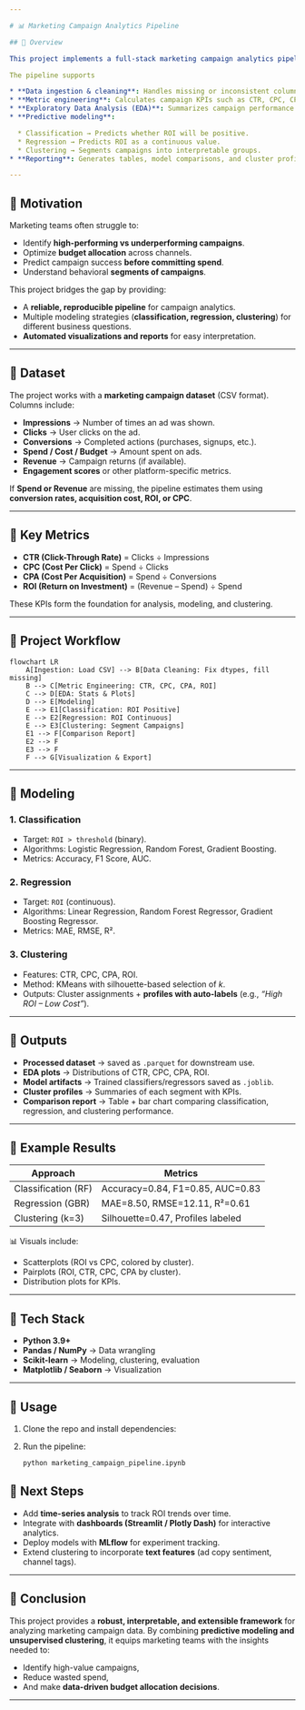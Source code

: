 ```yaml
---

# 📊 Marketing Campaign Analytics Pipeline

## 🔹 Overview

This project implements a full-stack marketing campaign analytics pipeline in Python. The goal is to transform raw campaign datasets: impressions, clicks, conversions, costs, engagement metrics into **actionable insights** that drive marketing decisions.

The pipeline supports

* **Data ingestion & cleaning**: Handles missing or inconsistent columns (e.g., Spend, Revenue).
* **Metric engineering**: Calculates campaign KPIs such as CTR, CPC, CPA, and ROI.
* **Exploratory Data Analysis (EDA)**: Summarizes campaign performance with plots and statistics.
* **Predictive modeling**:

  * Classification → Predicts whether ROI will be positive.
  * Regression → Predicts ROI as a continuous value.
  * Clustering → Segments campaigns into interpretable groups.
* **Reporting**: Generates tables, model comparisons, and cluster profiles with labels like *“High ROI – Low Cost”*.

---
```


## 🔹 Motivation

Marketing teams often struggle to:

* Identify **high-performing vs underperforming campaigns**.
* Optimize **budget allocation** across channels.
* Predict campaign success **before committing spend**.
* Understand behavioral **segments of campaigns**.

This project bridges the gap by providing:

* A **reliable, reproducible pipeline** for campaign analytics.
* Multiple modeling strategies (**classification, regression, clustering**) for different business questions.
* **Automated visualizations and reports** for easy interpretation.

---

## 🔹 Dataset

The project works with a **marketing campaign dataset** (CSV format). Columns include:

* **Impressions** → Number of times an ad was shown.
* **Clicks** → User clicks on the ad.
* **Conversions** → Completed actions (purchases, signups, etc.).
* **Spend / Cost / Budget** → Amount spent on ads.
* **Revenue** → Campaign returns (if available).
* **Engagement scores** or other platform-specific metrics.

If **Spend or Revenue** are missing, the pipeline estimates them using **conversion rates, acquisition cost, ROI, or CPC**.

---

## 🔹 Key Metrics

* **CTR (Click-Through Rate)** = Clicks ÷ Impressions
* **CPC (Cost Per Click)** = Spend ÷ Clicks
* **CPA (Cost Per Acquisition)** = Spend ÷ Conversions
* **ROI (Return on Investment)** = (Revenue – Spend) ÷ Spend

These KPIs form the foundation for analysis, modeling, and clustering.

---

## 🔹 Project Workflow

```mermaid
flowchart LR
    A[Ingestion: Load CSV] --> B[Data Cleaning: Fix dtypes, fill missing]
    B --> C[Metric Engineering: CTR, CPC, CPA, ROI]
    C --> D[EDA: Stats & Plots]
    D --> E[Modeling]
    E --> E1[Classification: ROI Positive]
    E --> E2[Regression: ROI Continuous]
    E --> E3[Clustering: Segment Campaigns]
    E1 --> F[Comparison Report]
    E2 --> F
    E3 --> F
    F --> G[Visualization & Export]
```

---

## 🔹 Modeling

### 1. **Classification**

* Target: `ROI > threshold` (binary).
* Algorithms: Logistic Regression, Random Forest, Gradient Boosting.
* Metrics: Accuracy, F1 Score, AUC.

### 2. **Regression**

* Target: `ROI` (continuous).
* Algorithms: Linear Regression, Random Forest Regressor, Gradient Boosting Regressor.
* Metrics: MAE, RMSE, R².

### 3. **Clustering**

* Features: CTR, CPC, CPA, ROI.
* Method: KMeans with silhouette-based selection of *k*.
* Outputs: Cluster assignments + **profiles with auto-labels** (e.g., *“High ROI – Low Cost”*).

---

## 🔹 Outputs

* **Processed dataset** → saved as `.parquet` for downstream use.
* **EDA plots** → Distributions of CTR, CPC, CPA, ROI.
* **Model artifacts** → Trained classifiers/regressors saved as `.joblib`.
* **Cluster profiles** → Summaries of each segment with KPIs.
* **Comparison report** → Table + bar chart comparing classification, regression, and clustering performance.

---

## 🔹 Example Results

| Approach            | Metrics                           |
| ------------------- | --------------------------------- |
| Classification (RF) | Accuracy=0.84, F1=0.85, AUC=0.83  |
| Regression (GBR)    | MAE=8.50, RMSE=12.11, R²=0.61     |
| Clustering (k=3)    | Silhouette=0.47, Profiles labeled |

📊 Visuals include:

* Scatterplots (ROI vs CPC, colored by cluster).
* Pairplots (ROI, CTR, CPC, CPA by cluster).
* Distribution plots for KPIs.

---

## 🔹 Tech Stack

* **Python 3.9+**
* **Pandas / NumPy** → Data wrangling
* **Scikit-learn** → Modeling, clustering, evaluation
* **Matplotlib / Seaborn** → Visualization

---

## 🔹 Usage

1. Clone the repo and install dependencies:

2. Run the pipeline:

   ```bash
   python marketing_campaign_pipeline.ipynb
   ```

## 🔹 Next Steps

* Add **time-series analysis** to track ROI trends over time.
* Integrate with **dashboards (Streamlit / Plotly Dash)** for interactive analytics.
* Deploy models with **MLflow** for experiment tracking.
* Extend clustering to incorporate **text features** (ad copy sentiment, channel tags).

---

## 🔹 Conclusion

This project provides a **robust, interpretable, and extensible framework** for analyzing marketing campaign data. By combining **predictive modeling and unsupervised clustering**, it equips marketing teams with the insights needed to:

* Identify high-value campaigns,
* Reduce wasted spend,
* And make **data-driven budget allocation decisions**.

---
